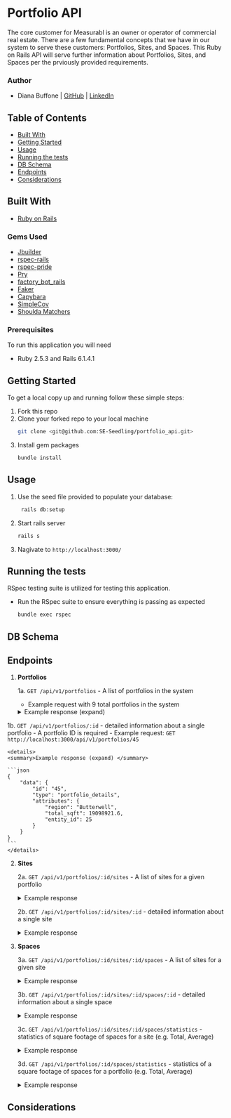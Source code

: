 # Portfolio API
The core customer for Measurabl is an owner or operator of commercial real estate. There are a few fundamental concepts that we have in our system to serve these customers: Portfolios, Sites, and Spaces.
This Ruby on Rails API will serve further information about Portfolios, Sites, and Spaces per the prviously provided requirements.

### Author
- Diana Buffone | [GitHub](https://github.com/Diana20920) |
  [LinkedIn](https://www.linkedin.com/in/dianabuffone/)

## Table of Contents
  - [Built With](#built-with)
  - [Getting Started](#getting-started)
  - [Usage](#usage)
  - [Running the tests](#running-the-tests)
  - [DB Schema](#db-schema)
  - [Endpoints](#endpoints)
  - [Considerations](#considerations)

## Built With

* [Ruby on Rails](https://rubyonrails.org)

### Gems Used
  - [Jbuilder](https://github.com/rails/jbuilder)
  - [rspec-rails](https://github.com/rspec/rspec-rails)
  - [rspec-pride](https://github.com/ferrous26/rspec-pride)
  - [Pry](https://pry.github.io/)
  - [factory_bot_rails](https://github.com/thoughtbot/factory_bot_rails)
  - [Faker](https://github.com/faker-ruby/faker)
  - [Capybara](https://github.com/teamcapybara/capybara)
  - [SimpleCov](https://github.com/simplecov-ruby/simplecov)
  - [Shoulda Matchers](https://github.com/thoughtbot/shoulda-matchers)
<!-- - [Faraday](https://github.com/lostisland/faraday)
- [Bcrypt](https://github.com/bcrypt-ruby/bcrypt-ruby)
- [Figaro](https://github.com/laserlemon/figaro)
- [Travis](https://github.com/travis-ci/travis.rb)
- [Rubocop](https://github.com/rubocop/rubocop)
- [Webmock](https://github.com/bblimke/webmock)
- [VCR](https://github.com/vcr/vcr) -->

### Prerequisites

To run this application you will need
* Ruby 2.5.3 and Rails 6.1.4.1

## Getting Started

To get a local copy up and running follow these simple steps:
1. Fork this repo
2. Clone your forked repo to your local machine
   ```sh
   git clone <git@github.com:SE-Seedling/portfolio_api.git>
   ```
3. Install gem packages
   ```sh
   bundle install
   ```

## Usage
   1. Use the seed file provided to populate your database:
       ```sh
        rails db:setup
       ```
   2. Start rails server
       ```sh
       rails s
       ```
   3. Nagivate to `http://localhost:3000/`

## Running the tests
RSpec testing suite is utilized for testing this application.
- Run the RSpec suite to ensure everything is passing as expected
  ```sh
  bundle exec rspec
  ```

## DB Schema


## Endpoints
1. **Portfolios**

    1a. `GET /api/v1/portfolios` - A list of portfolios in the system
      - Example request with 9 total portfolios in the system
    <details>
    <summary> Example response (expand) </summary>

    ```json
    {
        "data": [
            {
                "id": "37",
                "type": "portfolio",
                "attributes": {
                    "region": "Longwaters"
                }
            },
            {
                "id": "38",
                "type": "portfolio",
                "attributes": {
                    "region": "Osgrey of Standfast"
                }
            },
            {
                "id": "39",
                "type": "portfolio",
                "attributes": {
                    "region": "Torrent of Littlesister"
                }
            },
            {
                "id": "40",
                "type": "portfolio",
                "attributes": {
                    "region": "Baelish of Harrenhal"
                }
            },
            {
                "id": "41",
                "type": "portfolio",
                "attributes": {
                    "region": "Toyne"
                }
            },
            {
                "id": "42",
                "type": "portfolio",
                "attributes": {
                    "region": "Grey"
                }
            },
            {
                "id": "43",
                "type": "portfolio",
                "attributes": {
                    "region": "Peasebury of Poddingfield"
                }
            },
            {
                "id": "44",
                "type": "portfolio",
                "attributes": {
                    "region": "Shepherd"
                }
            },
            {
                "id": "45",
                "type": "portfolio",
                "attributes": {
                    "region": "Butterwell"
                }
            }
        ]
    }
    ```
    </details>

  1b. `GET /api/v1/portfolios/:id` - detailed information about a single portfolio
    - A portfolio ID is required
    - Example request: `GET http://localhost:3000/api/v1/portfolios/45`

    <details>
    <summary>Example response (expand) </summary>

    ```json
    {
        "data": {
            "id": "45",
            "type": "portfolio_details",
            "attributes": {
                "region": "Butterwell",
                "total_sqft": 19098921.6,
                "entity_id": 25
            }
        }
    }
    ```
    </details>

2. **Sites**

    2a. `GET /api/v1/portfolios/:id/sites` - A list of sites for a given portfolio

    <details>
    <summary>Example response </summary>

    ```json

    ```
    </details>

    2b. `GET /api/v1/portfolios/:id/sites/:id` - detailed information about a single site

    <details>
    <summary>Example response </summary>

    ```json

    ```
    </details>

3. **Spaces**

    3a. `GET /api/v1/portfolios/:id/sites/:id/spaces` - A list of sites for a given site

    <details>
    <summary>Example response </summary>

    ```json

    ```
    </details>

    3b. `GET /api/v1/portfolios/:id/sites/:id/spaces/:id` - detailed information about a single space

    <details>
    <summary>Example response </summary>

    ```json

    ```
    </details>

    3c. `GET /api/v1/portfolios/:id/sites/:id/spaces/statistics` - statistics of square footage of spaces for a site (e.g. Total, Average)

    <details>
    <summary>Example response </summary>

    ```json

    ```
    </details>

    3d. `GET /api/v1/portfolios/:id/spaces/statistics` - statistics of a square footage of spaces for a portfolio (e.g. Total, Average)

    <details>
    <summary>Example response </summary>

    ```json

    ```
    </details>

## Considerations
